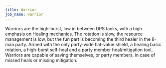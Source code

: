```yaml
---
title: Warrior
job_name: warrior
---
```

Warriors are the high-burst, low in between DPS tanks, with a high emphasis on Healing mechanics. The rotation is slow, the resource management is low, but the fun part is becoming the third healer in the 8-man party. Armed with the only party-wide flat-value shield, a healing basic rotation, a high-burst self-heal and a party member heal/mitigation tool, Warriors are capable of saving themselves, or party members, in case of missed heals or missing mitigation.